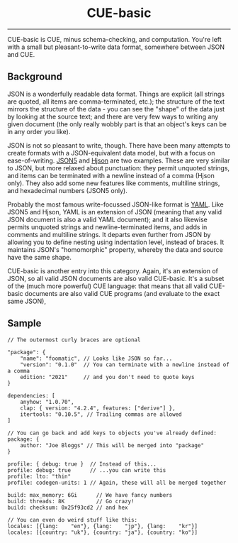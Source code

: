 <h1 align="center">CUE-basic</h1>
<hr>

CUE-basic is CUE, minus schema-checking, and computation.
You're left with a small but pleasant-to-write data format,
somewhere between JSON and CUE.

## Background

JSON is a wonderfully readable data format.  Things are explicit (all strings
are quoted, all items are comma-terminated, etc.); the structure of the text
mirrors the structure of the data - you can see the "shape" of the data just
by looking at the source text; and there are very few ways to writing any
given document (the only really wobbly part is that an object's keys can be
in any order you like).

JSON is not so pleasant to write, though.  There have been many attempts
to create formats with a JSON-equivalent data model, but with a focus on
ease-of-writing.  [JSON5] and [Hjson] are two examples.  These are very
similar to JSON, but more relaxed about punctuation: they permit unquoted
strings, and items can be terminated with a newline instead of a comma
(Hjson only).  They also add some new features like comments, multiline
strings, and hexadecimal numbers (JSON5 only).

[Hjson]: https://hjson.github.io/
[JSON5]: https://json5.org/

Probably the most famous write-focussed JSON-like format is [YAML].  Like JSON5
and Hjson, YAML is an extension of JSON (meaning that any valid JSON document
is also a valid YAML document); and it also likewise permits unquoted strings
and newline-terminated items, and adds in comments and multiline strings.
It departs even further from JSON by allowing you to define nesting using
indentation level, instead of braces.  It maintains JSON's "homomorphic"
property, whereby the data and source have the same shape.

[YAML]: https://yaml.org/

CUE-basic is another entry into this category.  Again, it's an extension of
JSON, so all valid JSON documents are also valid CUE-basic.  It's a subset of
the (much more powerful) CUE language: that means that all valid CUE-basic
documents are also valid CUE programs (and evaluate to the exact same JSON),

## Sample

```cue
// The outermost curly braces are optional

"package": {
    "name": "foomatic", // Looks like JSON so far...
    "version": "0.1.0"  // You can terminate with a newline instead of a comma
    edition: "2021"     // and you don't need to quote keys
}

dependencies: [
    anyhow: "1.0.70",
    clap: { version: "4.2.4", features: ["derive"] },
    itertools: "0.10.5", // Trailing commas are allowed
]

// You can go back and add keys to objects you've already defined:
package: {
    author: "Joe Bloggs" // This will be merged into "package"
}

profile: { debug: true }  // Instead of this...
profile: debug: true      // ...you can write this
profile: lto: "thin"
profile: codegen-units: 1 // Again, these will all be merged together

build: max_memory: 6Gi      // We have fancy numbers
build: threads: 8K          // Go crazy!
build: checksum: 0x25f93cd2 // and hex

// You can even do weird stuff like this:
locales: [{lang:    "en"}, {lang:    "jp"}, {lang:    "kr"}]
locales: [{country: "uk"}, {country: "ja"}, {country: "ko"}]
```
